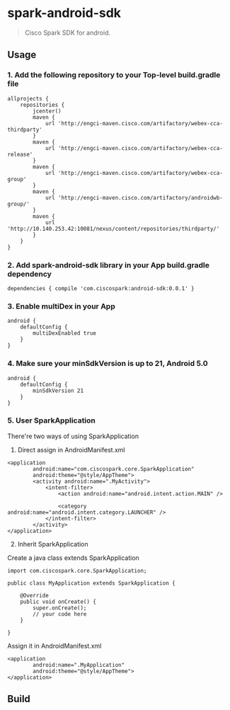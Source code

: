 # spark-android-sdk

> Cisco Spark SDK for android.

## Usage

### 1. Add the following repository to your Top-level build.gradle file

```
allprojects {
    repositories {
        jcenter()
        maven {
            url 'http://engci-maven.cisco.com/artifactory/webex-cca-thirdparty'
        }
        maven {
            url 'http://engci-maven.cisco.com/artifactory/webex-cca-release'
        }
        maven {
            url 'http://engci-maven.cisco.com/artifactory/webex-cca-group'
        }
        maven {
            url 'http://engci-maven.cisco.com/artifactory/androidwb-group/'
        }
        maven {
            url 'http://10.140.253.42:10081/nexus/content/repositories/thirdparty/'
        }
    }
}
```

### 2. Add spark-android-sdk library in your App build.gradle dependency

```
dependencies { compile 'com.ciscospark:android-sdk:0.0.1' }
```

### 3. Enable multiDex in your App

```
android {
    defaultConfig {
        multiDexEnabled true
    }
}
```

### 4. Make sure your minSdkVersion is up to 21, Android 5.0

```
android {
    defaultConfig {
        minSdkVersion 21
    }
}
```

### 5. User SparkApplication

There're two ways of using SparkApplication

1. Direct assign in AndroidManifest.xml

```
<application
        android:name="com.ciscospark.core.SparkApplication"
        android:theme="@style/AppTheme">
        <activity android:name=".MyActivity">
            <intent-filter>
                <action android:name="android.intent.action.MAIN" />

                <category android:name="android.intent.category.LAUNCHER" />
            </intent-filter>
        </activity>
</application>
```

2. Inherit SparkApplication

Create a java class extends SparkApplication

```
import com.ciscospark.core.SparkApplication;

public class MyApplication extends SparkApplication {

    @Override
    public void onCreate() {
        super.onCreate();
        // your code here
    }

}
```

Assign it in AndroidManifest.xml

```
<application
        android:name=".MyApplication"
        android:theme="@style/AppTheme">
</application>
```



## Build
